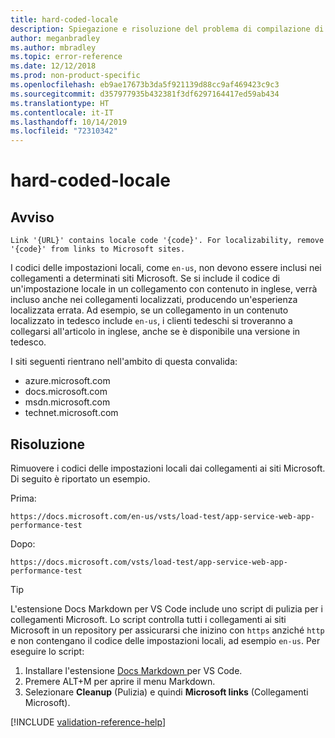 ```yaml
---
title: hard-coded-locale
description: Spiegazione e risoluzione del problema di compilazione di Docs hard-coded-locale.
author: meganbradley
ms.author: mbradley
ms.topic: error-reference
ms.date: 12/12/2018
ms.prod: non-product-specific
ms.openlocfilehash: eb9ae17673b3da5f921139d88cc9af469423c9c3
ms.sourcegitcommit: d357977935b432381f3df6297164417ed59ab434
ms.translationtype: HT
ms.contentlocale: it-IT
ms.lasthandoff: 10/14/2019
ms.locfileid: "72310342"
---
```

# <a name="hard-coded-locale"></a>hard-coded-locale

## <a name="warning"></a>Avviso

`Link '{URL}' contains locale code '{code}'. For localizability, remove '{code}' from links to Microsoft sites.`

I codici delle impostazioni locali, come `en-us`, non devono essere inclusi nei collegamenti a determinati siti Microsoft. Se si include il codice di un'impostazione locale in un collegamento con contenuto in inglese, verrà incluso anche nei collegamenti localizzati, producendo un'esperienza localizzata errata. Ad esempio, se un collegamento in un contenuto localizzato in tedesco include `en-us`, i clienti tedeschi si troveranno a collegarsi all'articolo in inglese, anche se è disponibile una versione in tedesco.

I siti seguenti rientrano nell'ambito di questa convalida:

- azure.microsoft.com
- docs.microsoft.com
- msdn.microsoft.com
- technet.microsoft.com

## <a name="resolution"></a>Risoluzione

Rimuovere i codici delle impostazioni locali dai collegamenti ai siti Microsoft. Di seguito è riportato un esempio.

Prima:

`https://docs.microsoft.com/en-us/vsts/load-test/app-service-web-app-performance-test`

Dopo:

`https://docs.microsoft.com/vsts/load-test/app-service-web-app-performance-test`

> [!TIP]
> L'estensione Docs Markdown per VS Code include uno script di pulizia per i collegamenti Microsoft. Lo script controlla tutti i collegamenti ai siti Microsoft in un repository per assicurarsi che inizino con `https` anziché `http` e non contengano il codice delle impostazioni locali, ad esempio `en-us`. Per eseguire lo script:
>
> 1. Installare l'estensione [Docs Markdown ](https://marketplace.visualstudio.com/items?itemName=docsmsft.docs-markdown) per VS Code.
> 1. Premere ALT+M per aprire il menu Markdown.
> 1. Selezionare **Cleanup** (Pulizia) e quindi **Microsoft links** (Collegamenti Microsoft).

<!--make sure to add this file to your includes folder and verify the path-->
[!INCLUDE [validation-reference-help](includes/validation-reference-help.md)]
